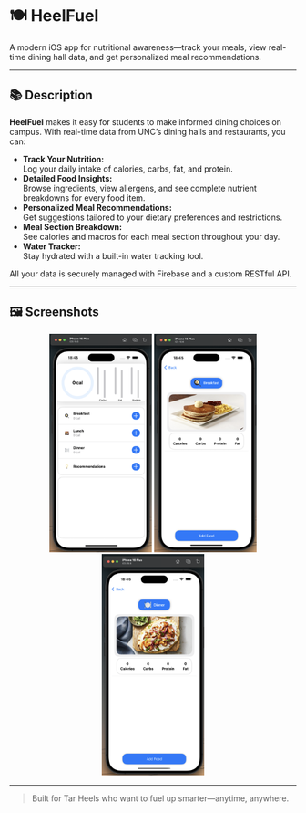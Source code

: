 # 🍽️ HeelFuel

A modern iOS app for nutritional awareness—track your meals, view real-time dining hall data, and get personalized meal recommendations.

---

## 📚 Description

**HeelFuel** makes it easy for students to make informed dining choices on campus. With real-time data from UNC’s dining halls and restaurants, you can:

- **Track Your Nutrition:**  
  Log your daily intake of calories, carbs, fat, and protein.
- **Detailed Food Insights:**  
  Browse ingredients, view allergens, and see complete nutrient breakdowns for every food item.
- **Personalized Meal Recommendations:**  
  Get suggestions tailored to your dietary preferences and restrictions.
- **Meal Section Breakdown:**  
  See calories and macros for each meal section throughout your day.
- **Water Tracker:**  
  Stay hydrated with a built-in water tracking tool.

All your data is securely managed with Firebase and a custom RESTful API.

---

## 🖼️ Screenshots

<p align="center">
  <img src="./Images/Heelfuel1.png" width="180" alt="Meal Overview">
  <img src="./Images/Heelfuel2.png" width="180" alt="Food Details">
  <img src="./Images/Heelfuel3.png" width="180" alt="Water Tracker">
</p>

---

> Built for Tar Heels who want to fuel up smarter—anytime, anywhere.

